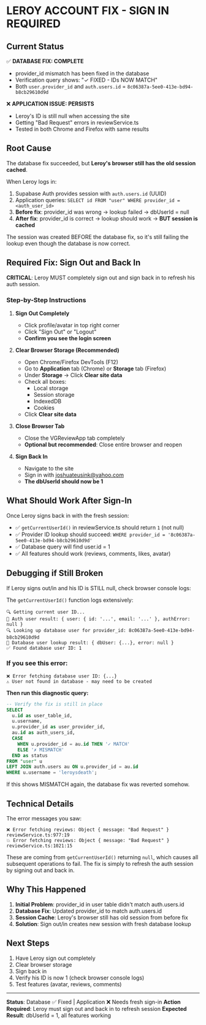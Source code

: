 # LEROY ACCOUNT FIX - SIGN IN REQUIRED

## Current Status

✅ **DATABASE FIX: COMPLETE**
- provider_id mismatch has been fixed in the database
- Verification query shows: "✓ FIXED - IDs NOW MATCH"
- Both `user.provider_id` and `auth.users.id` = `8c06387a-5ee0-413e-bd94-b8cb29610d9d`

❌ **APPLICATION ISSUE: PERSISTS**
- Leroy's ID is still null when accessing the site
- Getting "Bad Request" errors in reviewService.ts
- Tested in both Chrome and Firefox with same results

## Root Cause

The database fix succeeded, but **Leroy's browser still has the old session cached**.

When Leroy logs in:
1. Supabase Auth provides session with `auth.users.id` (UUID)
2. Application queries: `SELECT id FROM "user" WHERE provider_id = <auth_user_id>`
3. **Before fix**: provider_id was wrong → lookup failed → dbUserId = null
4. **After fix**: provider_id is correct → lookup should work → **BUT session is cached**

The session was created BEFORE the database fix, so it's still failing the lookup even though the database is now correct.

## Required Fix: Sign Out and Back In

**CRITICAL**: Leroy MUST completely sign out and sign back in to refresh his auth session.

### Step-by-Step Instructions

1. **Sign Out Completely**
   - Click profile/avatar in top right corner
   - Click "Sign Out" or "Logout"
   - **Confirm you see the login screen**

2. **Clear Browser Storage (Recommended)**
   - Open Chrome/Firefox DevTools (F12)
   - Go to **Application** tab (Chrome) or **Storage** tab (Firefox)
   - Under **Storage** → Click **Clear site data**
   - Check all boxes:
     - Local storage
     - Session storage
     - IndexedDB
     - Cookies
   - Click **Clear site data**

3. **Close Browser Tab**
   - Close the VGReviewApp tab completely
   - **Optional but recommended**: Close entire browser and reopen

4. **Sign Back In**
   - Navigate to the site
   - Sign in with joshuateusink@yahoo.com
   - **The dbUserId should now be 1**

## What Should Work After Sign-In

Once Leroy signs back in with the fresh session:
- ✅ `getCurrentUserId()` in reviewService.ts should return `1` (not null)
- ✅ Provider ID lookup should succeed: `WHERE provider_id = '8c06387a-5ee0-413e-bd94-b8cb29610d9d'`
- ✅ Database query will find user.id = 1
- ✅ All features should work (reviews, comments, likes, avatar)

## Debugging if Still Broken

If Leroy signs out/in and his ID is STILL null, check browser console logs:

The `getCurrentUserId()` function logs extensively:
```
🔍 Getting current user ID...
👤 Auth user result: { user: { id: '...', email: '...' }, authError: null }
🔍 Looking up database user for provider_id: 8c06387a-5ee0-413e-bd94-b8cb29610d9d
💾 Database user lookup result: { dbUser: {...}, error: null }
✅ Found database user ID: 1
```

### If you see this error:
```
❌ Error fetching database user ID: {...}
⚠️ User not found in database - may need to be created
```

**Then run this diagnostic query:**
```sql
-- Verify the fix is still in place
SELECT
  u.id as user_table_id,
  u.username,
  u.provider_id as user_provider_id,
  au.id as auth_users_id,
  CASE
    WHEN u.provider_id = au.id THEN '✓ MATCH'
    ELSE '✗ MISMATCH'
  END as status
FROM "user" u
LEFT JOIN auth.users au ON u.provider_id = au.id
WHERE u.username = 'leroysdeath';
```

If this shows MISMATCH again, the database fix was reverted somehow.

## Technical Details

The error messages you saw:
```
❌ Error fetching reviews: Object { message: "Bad Request" }
reviewService.ts:977:19
💥 Error fetching reviews: Object { message: "Bad Request" }
reviewService.ts:1021:15
```

These are coming from `getCurrentUserId()` returning `null`, which causes all subsequent operations to fail. The fix is simply to refresh the auth session by signing out and back in.

## Why This Happened

1. **Initial Problem**: provider_id in user table didn't match auth.users.id
2. **Database Fix**: Updated provider_id to match auth.users.id
3. **Session Cache**: Leroy's browser still has old session from before fix
4. **Solution**: Sign out/in creates new session with fresh database lookup

## Next Steps

1. Have Leroy sign out completely
2. Clear browser storage
3. Sign back in
4. Verify his ID is now 1 (check browser console logs)
5. Test features (avatar, reviews, comments)

---

**Status**: Database ✅ Fixed | Application ❌ Needs fresh sign-in
**Action Required**: Leroy must sign out and back in to refresh session
**Expected Result**: dbUserId = 1, all features working
